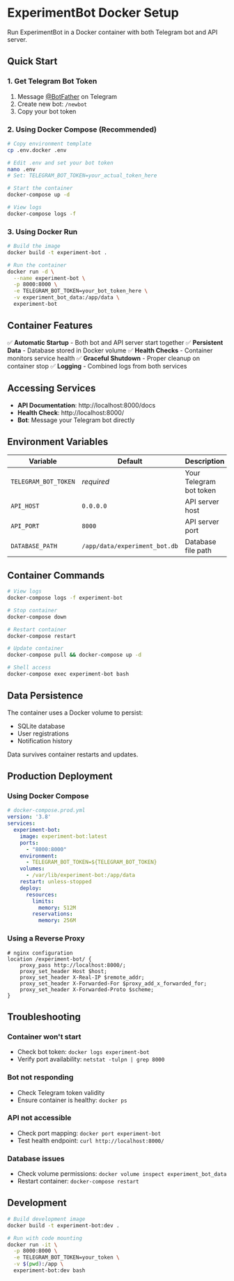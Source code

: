 # ExperimentBot Docker Setup

Run ExperimentBot in a Docker container with both Telegram bot and API server.

## Quick Start

### 1. Get Telegram Bot Token
1. Message [@BotFather](https://t.me/botfather) on Telegram
2. Create new bot: `/newbot`
3. Copy your bot token

### 2. Using Docker Compose (Recommended)

```bash
# Copy environment template
cp .env.docker .env

# Edit .env and set your bot token
nano .env
# Set: TELEGRAM_BOT_TOKEN=your_actual_token_here

# Start the container
docker-compose up -d

# View logs
docker-compose logs -f
```

### 3. Using Docker Run

```bash
# Build the image
docker build -t experiment-bot .

# Run the container
docker run -d \
  --name experiment-bot \
  -p 8000:8000 \
  -e TELEGRAM_BOT_TOKEN=your_bot_token_here \
  -v experiment_bot_data:/app/data \
  experiment-bot
```

## Container Features

✅ **Automatic Startup** - Both bot and API server start together
✅ **Persistent Data** - Database stored in Docker volume
✅ **Health Checks** - Container monitors service health
✅ **Graceful Shutdown** - Proper cleanup on container stop
✅ **Logging** - Combined logs from both services

## Accessing Services

- **API Documentation**: http://localhost:8000/docs
- **Health Check**: http://localhost:8000/
- **Bot**: Message your Telegram bot directly

## Environment Variables

| Variable | Default | Description |
|----------|---------|-------------|
| `TELEGRAM_BOT_TOKEN` | *required* | Your Telegram bot token |
| `API_HOST` | `0.0.0.0` | API server host |
| `API_PORT` | `8000` | API server port |
| `DATABASE_PATH` | `/app/data/experiment_bot.db` | Database file path |

## Container Commands

```bash
# View logs
docker-compose logs -f experiment-bot

# Stop container
docker-compose down

# Restart container
docker-compose restart

# Update container
docker-compose pull && docker-compose up -d

# Shell access
docker-compose exec experiment-bot bash
```

## Data Persistence

The container uses a Docker volume to persist:
- SQLite database
- User registrations
- Notification history

Data survives container restarts and updates.

## Production Deployment

### Using Docker Compose

```yaml
# docker-compose.prod.yml
version: '3.8'
services:
  experiment-bot:
    image: experiment-bot:latest
    ports:
      - "8000:8000"
    environment:
      - TELEGRAM_BOT_TOKEN=${TELEGRAM_BOT_TOKEN}
    volumes:
      - /var/lib/experiment-bot:/app/data
    restart: unless-stopped
    deploy:
      resources:
        limits:
          memory: 512M
        reservations:
          memory: 256M
```

### Using a Reverse Proxy

```nginx
# nginx configuration
location /experiment-bot/ {
    proxy_pass http://localhost:8000/;
    proxy_set_header Host $host;
    proxy_set_header X-Real-IP $remote_addr;
    proxy_set_header X-Forwarded-For $proxy_add_x_forwarded_for;
    proxy_set_header X-Forwarded-Proto $scheme;
}
```

## Troubleshooting

### Container won't start
- Check bot token: `docker logs experiment-bot`
- Verify port availability: `netstat -tulpn | grep 8000`

### Bot not responding
- Check Telegram token validity
- Ensure container is healthy: `docker ps`

### API not accessible
- Check port mapping: `docker port experiment-bot`
- Test health endpoint: `curl http://localhost:8000/`

### Database issues
- Check volume permissions: `docker volume inspect experiment_bot_data`
- Restart container: `docker-compose restart`

## Development

```bash
# Build development image
docker build -t experiment-bot:dev .

# Run with code mounting
docker run -it \
  -p 8000:8000 \
  -e TELEGRAM_BOT_TOKEN=your_token \
  -v $(pwd):/app \
  experiment-bot:dev bash
```